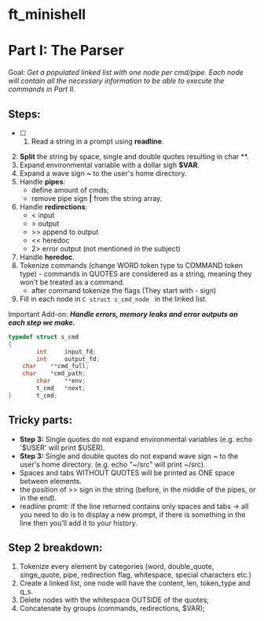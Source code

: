 # ft_minishell

# Part I: The Parser

Goal: *Get a populated linked list with one node per cmd/pipe. Each node will contain all the necessary information to be able to execute the commands in Part II.*

## Steps: 
- [ ] 1. Read a string in a prompt using **readline**.
2. **Split** the string by space, single and double quotes resulting in char **.
3. Expand environmental variable with a dollar sigh **$VAR**.
4. Expand a wave sign **~** to the user's home directory.
5. Handle **pipes**:
   	- define amount of cmds;
   	- remove pipe sign **|** from the string array.
6. Handle **redirections**:
   	-  < input
	- \> output
	-  \>> append to output
	-  << heredoc
	-  2> error output (not mentioned in the subject)
7. Handle **heredoc**.
8. Tokenize commands (change WORD token type to COMMAND token type)
    	- commands in QUOTES are considered as a string, meaning they won't be treated as a command.
	- after command tokenize the flags (They start with - sign)
9. Fill in each node in ```C struct s_cmd_node ``` in the linked list.

Important Add-on: ***Handle errors, memory leaks and error outputs on each step we make.***

```C
typedef struct s_cmd
{
    	int 	input_fd;
    	int 	output_fd;
	char	**cmd_full;
	char	*cmd_path;
    	char 	**env;
    	t_cmd 	*next;
}		t_cmd;
```
## Tricky parts:
- **Step 3:** Single quotes do not expand environmental variables (e.g. echo '$USER' will print $USER).
- **Step 3:** Single and double quotes do not expand wave sign ~ to the user's home directory. (e.g. echo "~/src" will print ~/src).
- Spaces and tabs WITHOUT QUOTES will be printed as ONE space between elements.
- the position of >> sign in the string (before, in the middle of the pipes, or in the end).
- readline promt: if the line returned contains only spaces and tabs → all you need to do is to display a new prompt, if there is something in the line then you’ll add it to your history.

## Step 2 breakdown:
1. Tokenize every element by categories (word, double_quote, singe_quote, pipe, redirection flag, whitespace, special characters etc.)
2. Create a linked list, one node will have the content, len, token_type and q_s.
3. Delete nodes with the whitespace OUTSIDE of the quotes;
4. Concatenate by groups (commands, redirections, $VAR); 
   
